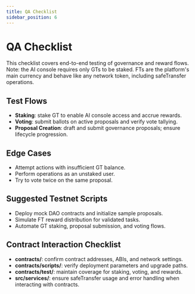 ```yaml
---
title: QA Checklist
sidebar_position: 6
---
```


# QA Checklist

This checklist covers end-to-end testing of governance and reward flows. Note: the AI console requires only GTs to be staked. FTs are the platform's main currency and behave like any network token, including safeTransfer operations.

## Test Flows
- **Staking**: stake GT to enable AI console access and accrue rewards.
- **Voting**: submit ballots on active proposals and verify vote tallying.
- **Proposal Creation**: draft and submit governance proposals; ensure lifecycle progression.

## Edge Cases
- Attempt actions with insufficient GT balance.
- Perform operations as an unstaked user.
- Try to vote twice on the same proposal.

## Suggested Testnet Scripts
- Deploy mock DAO contracts and initialize sample proposals.
- Simulate FT reward distribution for validated tasks.
- Automate GT staking, proposal submission, and voting flows.

## Contract Interaction Checklist
- **contracts/**: confirm contract addresses, ABIs, and network settings.
- **contracts/scripts/**: verify deployment parameters and upgrade paths.
- **contracts/test/**: maintain coverage for staking, voting, and rewards.
- **src/services/**: ensure safeTransfer usage and error handling when interacting with contracts.

